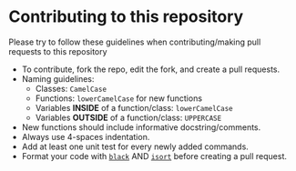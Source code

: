 # Contributing to this repository
Please try to follow these guidelines when contributing/making pull requests to this repository
- To contribute, fork the repo, edit the fork, and create a pull requests.
- Naming guidelines:
  * Classes: `CamelCase`
  * Functions: `lowerCamelCase` for new functions
  * Variables **INSIDE** of a function/class: `lowerCamelCase`
  * Variables **OUTSIDE** of a function/class: `UPPERCASE`
- New functions should include informative docstring/comments.
- Always use 4-spaces indentation.
- Add at least one unit test for every newly added commands.
- Format your code with [`black`](https://github.com/psf/black) AND [`isort`](https://github.com/pycqa/isort) before creating a pull request.
